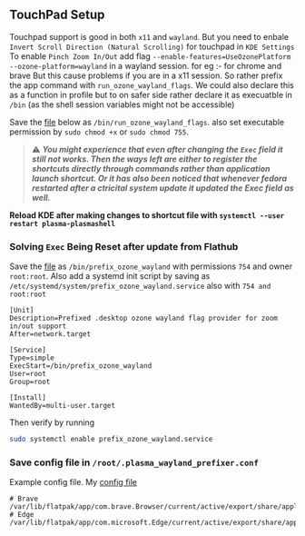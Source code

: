 
## **TouchPad Setup**

Touchpad support is good in both `x11` and `wayland`. But you need to enbale `Invert Scroll Direction (Natural Scrolling)` for touchpad in `KDE Settings`
To enable `Pinch Zoom In/Out` add flag `--enable-features=UseOzonePlatform --ozone-platform=wayland` in a wayland session. for eg :- for chrome and brave
But this cause problems if you are in a x11 session. So rather prefix the app command with `run_ozone_wayland_flags`.
We could also declare this as a function in profile but to on safer side rather declare it as execuatble in `/bin` (as the shell session variables might not be accessible)

Save the [file](./run_ozone_wayland_flags) below as `/bin/run_ozone_wayland_flags`. also set executable permission by `sudo chmod +x` or `sudo chmod 755`. 

> :warning: **_You might experience that even after changing the `Exec` field it still not works. Then the ways left are either to register the shortcuts directly through commands rather than application launch shortcut. Or it has also been noticed that whenever fedora restarted after a ctricital system update it updated the Exec field as well._**

**Reload KDE after making changes to shortcut file with `systemctl --user restart plasma-plasmashell`**

### Solving `Exec` Being Reset after update from Flathub

Save the [file](./prefix_ozone_wayland) as `/bin/prefix_ozone_wayland` with permissions `754` and owner `root:root`. Also add a systemd init script by saving as `/etc/systemd/system/prefix_ozone_wayland.service` also with `754 and root:root`

```service
[Unit]
Description=Prefixed .desktop ozone wayland flag provider for zoom in/out support
After=network.target

[Service]
Type=simple
ExecStart=/bin/prefix_ozone_wayland
User=root
Group=root

[Install]
WantedBy=multi-user.target
```

Then verify by running

```bash
sudo systemctl enable prefix_ozone_wayland.service
```

### Save config file in `/root/.plasma_wayland_prefixer.conf`

Example config file. My [config file](https://github.com/shubhattin/dotfiles/blob/main/others/.plasma_wayland_prefixer.conf)

```config
# Brave
/var/lib/flatpak/app/com.brave.Browser/current/active/export/share/applications/com.brave.Browser.desktop
# Edge
/var/lib/flatpak/app/com.microsoft.Edge/current/active/export/share/applications/com.microsoft.Edge.desktop
```
